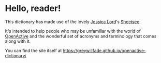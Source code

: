 # Hello, reader!

This dictionary has made use of the lovely [Jessica Lord](http://jlord.us/)'s [Sheetsee](http://jlord.us/sheetsee.js/).

It's intended to help people who may be unfamiliar with the world of [OpenActive](http://openactive.io) and the wonderful set of acronyms and terminology that comes along with it. 

You can find the site itself at https://greywillfade.github.io/openactive-dictionary/
